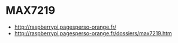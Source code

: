 # MAX7219

- http://raspberrypi.pagesperso-orange.fr/
- http://raspberrypi.pagesperso-orange.fr/dossiers/max7219.htm
